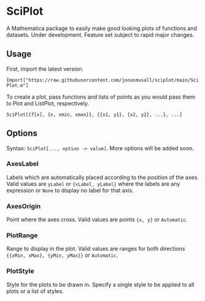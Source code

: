 # SciPlot
A Mathematica package to easily make good looking plots of functions and datasets. Under development. Feature set subject to rapid major changes.

## Usage
First, import the latest version.

`Import["https://raw.githubusercontent.com/jonasmusall/sciplot/main/SciPlot.m"]`

To create a plot, pass functions and lists of points as you would pass them to Plot and ListPlot, respectively.

`SciPlot[{f[x], {x, xmin, xmax}}, {{x1, y1}, {x2, y2}, ...}, ...]`

## Options
Syntax: `SciPlot[..., option -> value]`. More options will be added soon.

### AxesLabel
Labels which are automatically placed according to the position of the axes. Valid values are `yLabel` or `{xLabel, yLabel}` where the labels are any expression or `None` to display no label for that axis.

### AxesOrigin
Point where the axes cross. Valid values are points `{x, y}` or `Automatic`.

### PlotRange
Range to display in the plot. Valid values are ranges for both directions `{{xMin, xMax}, {yMin, yMax}}` or `Automatic`.

### PlotStyle
Style for the plots to be drawn in. Specify a single style to be applied to all plots or a list of styles.
